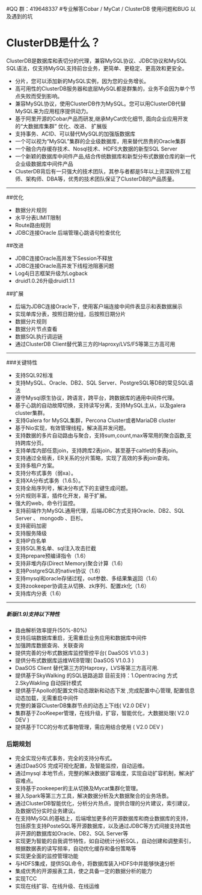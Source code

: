 #QQ 群：419648337 
#专业解答Cobar /  MyCat  /  ClusterDB 使用问题和BUG 以及遇到的坑  


# ClusterDB是什么？
   ClusterDB是数据库和表切分的代理，兼容MySQL协议、JDBC协议和MySQL SQL语法，仅支持MySQL支持前台业务，更简单、更稳定、更高效和更安全。
- 分片，您可以添加新的MySQL实例，因为您的业务增长。
- 高可用性的ClusterDB服务器和底层MySQL都是群集的，业务不会因为单个节点失败而受到影响。
- 兼容MySQL协议，使用ClusterDB作为MySQL。您可以用ClusterDB代替MySQL来为应用程序提供动力。
- 基于阿里开源的Cobar产品而研发,继承MyCat优化细节, 面向企业应用开发的“大数据库集群” 优化、改进、 扩展版
- 支持事务、ACID、可以替代MySQL的加强版数据库
- 一个可以视为“MySQL”集群的企业级数据库，用来替代昂贵的Oracle集群
- 一个融合内存缓存技术、Nosql技术、HDFS大数据的新型SQL Server
- 一个新颖的数据库中间件产品,结合传统数据库和新型分布式数据仓库的新一代企业级数据库中间件产品
- ClusterDB背后有一只强大的技术团队，其参与者都是5年以上资深软件工程师、架构师、DBA等，优秀的技术团队保证了ClusterDB的产品质量。

----

##优化
- 数据分片规则 
- 水平分表LIMIT限制
- Route路由规则
- JDBC连接Oracle 后端管理心跳语句检查优化

##改进
- JDBC连接Oracle高并发下Session不释放
- JDBC连接Oracle高并发下线程池阻塞问题
- Log4j日志框架升级为Logback
- druid1.0.26升级druid1.1.1

##扩展
- 后端为JDBC连接Oracle下，使用客户端连接中间件表显示和表数据展示
- 实现单库分表，按照日期分组，后按照日期分片
- 数据分片规则
- 数据分片节点查看
- 数据SQL执行调运链
- 通过ClusterDB Client替代第三方的Haproxy/LVS/F5等第三方高可用


----

###关键特性
*	支持SQL92标准
*	支持MySQL、Oracle、DB2、SQL Server、PostgreSQL等DB的常见SQL语法
*	遵守Mysql原生协议，跨语言，跨平台，跨数据库的通用中间件代理。
*	基于心跳的自动故障切换，支持读写分离，支持MySQL主从，以及galera cluster集群。
*	支持Galera for MySQL集群，Percona Cluster或者MariaDB cluster
*	基于Nio实现，有效管理线程，解决高并发问题。
*	支持数据的多片自动路由与聚合，支持sum,count,max等常用的聚合函数,支持跨库分页。
*	支持单库内部任意join，支持跨库2表join，甚至基于caltlet的多表join。
*	支持通过全局表，ER关系的分片策略，实现了高效的多表join查询。
*	支持多租户方案。
*	支持分布式事务（弱xa）。
*	支持XA分布式事务（1.6.5）。
*	支持全局序列号，解决分布式下的主键生成问题。
*	分片规则丰富，插件化开发，易于扩展。
*	强大的web，命令行监控。
*	支持前端作为MySQL通用代理，后端JDBC方式支持Oracle、DB2、SQL Server 、 mongodb 、巨杉。
*	支持密码加密
*	支持服务降级
*	支持IP白名单
*	支持SQL黑名单、sql注入攻击拦截
*	支持prepare预编译指令（1.6）
*	支持非堆内存(Direct Memory)聚合计算（1.6）
*	支持PostgreSQL的native协议（1.6）
*	支持mysql和oracle存储过程，out参数、多结果集返回（1.6）
*	支持zookeeper协调主从切换、zk序列、配置zk化（1.6）
*	支持库内分表（1.6）


---- 
##### 新版(1.9)支持以下特性
*	路由解析效率提升(50%-80%)  
*	支持后端数据库重启，无需重启业务应用和数据库中间件
*	加强跨库数据查询、关联查询
*	提供完善的分布式数据库监控管控平台( DaaSOS V1.0.3 )
*	提供分布式数据库运维WEB管理( DaaSOS V1.0.3 )
*	DaaSOS Client 替代第三方的Haproxy，LVS等第三方高可用.
*   提供基于SkyWalking 的SQL链路追踪 目前支持：1.Opentracing 方式    2.SkyWakling 自动探针模式
*   提供基于Apollo的配置文件动态跟新和动态下发 ,完成配置中心管理, 配置信息动态加载，无需重启中间件
*   完整的兼容ClusterDB集群节点的动态上下线( V2.0 DEV )
*	集群基于ZooKeeper管理，在线升级，扩容，智能优化，大数据处理( V2.0 DEV )
*	提供基于TCC的分布式事物管理，需应用结合使用 ( V2.0 DEV )

### 后期规划
*	完全实现分布式事务，完全的支持分布式。
*	通过DaaSOS 完成可视化配置，及智能监控，自动运维。
*	通过mysql 本地节点，完整的解决数据扩容难度，实现自动扩容机制，解决扩容难点。
*	支持基于zookeeper的主从切换及Mycat集群化管理。
*	接入Spark等第三方工具，解决数据分析及大数据聚合的业务场景。
*	通过ClusterDB智能优化，分析分片热点，提供合理的分片建议，索引建议，及数据切分实时业务建议。
*	在支持MySQL的基础上，后端增加更多的开源数据库和商业数据库的支持，包括原生支持PosteSQL等开源数据库，以及通过JDBC等方式间接支持其他非开源的数据库如Oracle、DB2、SQL Server等
*	实现更为智能的自我调节特性，如自动统计分析SQL，自动创建和调整索引，根据数据表的读写频率，自动优化缓存和备份策略等
*	实现更全面的监控管理功能
*	与HDFS集成，提供SQL命令，将数据库装入HDFS中并能够快速分析
*	集成优秀的开源报表工具，使之具备一定的数据分析的能力
*	实现TCC
*	实现在线扩容、在线升级、在线运维
 


